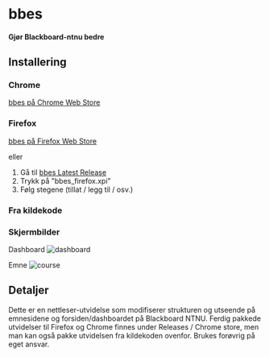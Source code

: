 # bbes
#### Gjør Blackboard-ntnu bedre

## Installering

### Chrome
[bbes på Chrome Web Store](https://chrome.google.com/webstore/detail/bb-enhancement-suite/akgejjkciphabaknefoloigfdhghdppm)

### Firefox

[bbes på Firefox Web Store](https://addons.mozilla.org/en-US/firefox/addon/bbes)

eller

1. Gå til [bbes Latest Release](https://github.com/KaHole/bbes/releases/latest)
2. Trykk på "bbes_firefox.xpi"
3. Følg stegene (tillat / legg til / osv.)

### Fra kildekode


### Skjermbilder

Dashboard
![dashboard](https://user-images.githubusercontent.com/9072087/32926993-87bf8f34-cb4a-11e7-9b52-937d744cabe8.png)

Emne
![course](https://user-images.githubusercontent.com/9072087/32926997-8ddc0f96-cb4a-11e7-8aed-b42f0aafa3a5.png)

## Detaljer

Dette er en nettleser-utvidelse som modifiserer strukturen og utseende på emnesidene og forsiden/dashboardet på Blackboard NTNU. Ferdig pakkede utvidelser til Firefox og Chrome finnes under Releases / Chrome store, men man kan også pakke utvidelsen fra kildekoden ovenfor.
Brukes forøvrig på eget ansvar.
